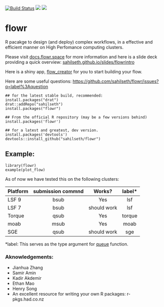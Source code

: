<!--[![DOI](https://zenodo.org/badge/11075/sahilseth/flowr.svg)](http://dx.doi.org/10.5281/zenodo.16170)-->
[![Build Status](https://travis-ci.org/sahilseth/flowr.png)](https://travis-ci.org/sahilseth/flowr)
[![](http://www.r-pkg.org/badges/version/flowr)](http://cran.rstudio.com/web/packages/flowr/index.html)
![](http://cranlogs.r-pkg.org/badges/grand-total/flowr)

<!--[![codecov.io](http://codecov.io/github/sahilseth/flowr/coverage.svg?branch=master)](http://codecov.io/github/sahilseth/flowr?branch=master)-->


flowr
======

R pacakge to design (and deploy) complex workflows, in a effective and efficient manner on High Perfomance computing clusters.

Please visit [docs.flowr.space](http://docs.flowr.space) for more information and here is a slide deck providing a quick overview: [sahilseth.github.io/slides/flowrintro](http://sahilseth.github.io/slides/flowrintro)

Here is a shiny app, [flow_creator](https://sseth.shinyapps.io/flow_creator/) for you to start building your flow.

Here are some useful questions:
https://github.com/sahilseth/flowr/issues?q=label%3Aquestion


```
## for the latest stable build, recommended:
install.packages("drat")
drat::addRepo("sahilseth")
install.packages("flowr")

## From the official R repository (may be a few versions behind)
install.packages('flowr')

## for a latest and greatest, dev version.
install.packages('devtools')
devtools::install_github("sahilseth/flowr")

```

## Example:
```
library(flowr)
example(plot_flow)
```

As of now we have tested this on the following clusters:

|Platform|submission commnd|Works?|label*|
|:---|:---:|:---:|:---:|
|LSF 9|bsub|Yes|lsf
|LSF 7|bsub|should work|lsf
|Torque|qsub|Yes|torque
|moab|msub|Yes|moab
|SGE|qsub|should work|sge

*label: This serves as the type argument for [queue](http://docs.flowr.space/en/latest/rd/topics/queue.html) function.

### Aknowledgements:
- Jianhua Zhang
- Samir Amin
- Kadir Akdemir
- Ethan Mao
- Henry Song
- An excellent resource for writing your own R packages: r-pkgs.had.co.nz
